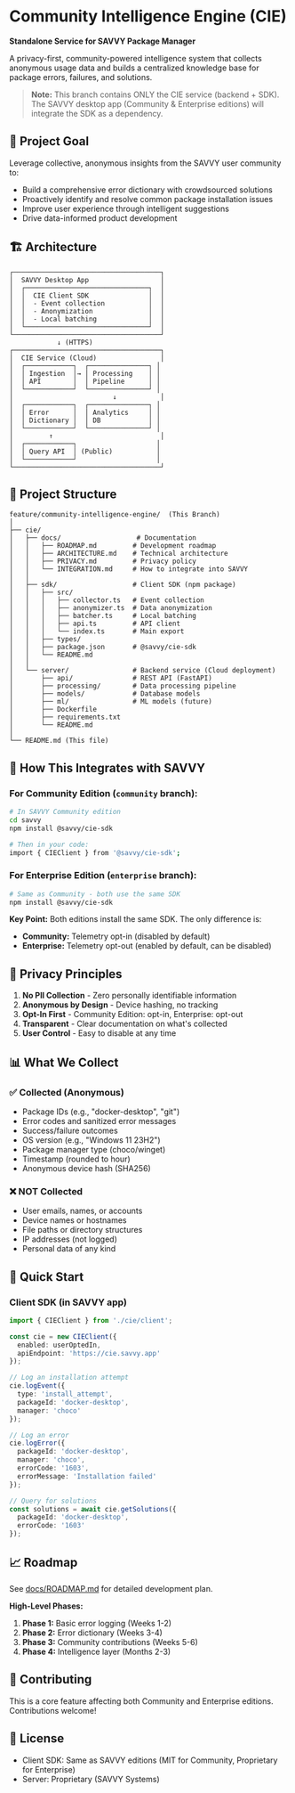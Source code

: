 # Community Intelligence Engine (CIE)

**Standalone Service for SAVVY Package Manager**

A privacy-first, community-powered intelligence system that collects anonymous usage data and builds a centralized knowledge base for package errors, failures, and solutions.

> **Note:** This branch contains ONLY the CIE service (backend + SDK). The SAVVY desktop app (Community & Enterprise editions) will integrate the SDK as a dependency.

## 🎯 Project Goal

Leverage collective, anonymous insights from the SAVVY user community to:
- Build a comprehensive error dictionary with crowdsourced solutions
- Proactively identify and resolve common package installation issues
- Improve user experience through intelligent suggestions
- Drive data-informed product development

## 🏗️ Architecture

```
┌─────────────────────────────────────┐
│  SAVVY Desktop App                  │
│  ┌───────────────────────────────┐  │
│  │  CIE Client SDK               │  │
│  │  - Event collection           │  │
│  │  - Anonymization              │  │
│  │  - Local batching             │  │
│  └───────────────────────────────┘  │
└─────────────────────────────────────┘
            ↓ (HTTPS)
┌─────────────────────────────────────┐
│  CIE Service (Cloud)                │
│  ┌────────────┐  ┌───────────────┐ │
│  │ Ingestion  │→ │ Processing    │ │
│  │ API        │  │ Pipeline      │ │
│  └────────────┘  └───────────────┘ │
│                         ↓           │
│  ┌────────────┐  ┌───────────────┐ │
│  │ Error      │  │ Analytics     │ │
│  │ Dictionary │  │ DB            │ │
│  └────────────┘  └───────────────┘ │
│         ↑                           │
│  ┌────────────┐                    │
│  │ Query API  │ (Public)           │
│  └────────────┘                    │
└─────────────────────────────────────┘
```

## 📁 Project Structure

```
feature/community-intelligence-engine/  (This Branch)
│
├── cie/
│   ├── docs/                   # Documentation
│   │   ├── ROADMAP.md         # Development roadmap
│   │   ├── ARCHITECTURE.md    # Technical architecture
│   │   ├── PRIVACY.md         # Privacy policy
│   │   └── INTEGRATION.md     # How to integrate into SAVVY
│   │
│   ├── sdk/                   # Client SDK (npm package)
│   │   ├── src/
│   │   │   ├── collector.ts   # Event collection
│   │   │   ├── anonymizer.ts  # Data anonymization
│   │   │   ├── batcher.ts     # Local batching
│   │   │   ├── api.ts         # API client
│   │   │   └── index.ts       # Main export
│   │   ├── types/
│   │   ├── package.json       # @savvy/cie-sdk
│   │   └── README.md
│   │
│   └── server/                # Backend service (Cloud deployment)
│       ├── api/               # REST API (FastAPI)
│       ├── processing/        # Data processing pipeline
│       ├── models/            # Database models
│       ├── ml/                # ML models (future)
│       ├── Dockerfile
│       ├── requirements.txt
│       └── README.md
│
└── README.md (This file)
```

## 🔗 How This Integrates with SAVVY

### For Community Edition (`community` branch):
```bash
# In SAVVY Community edition
cd savvy
npm install @savvy/cie-sdk

# Then in your code:
import { CIEClient } from '@savvy/cie-sdk';
```

### For Enterprise Edition (`enterprise` branch):
```bash
# Same as Community - both use the same SDK
npm install @savvy/cie-sdk
```

**Key Point:** Both editions install the same SDK. The only difference is:
- **Community:** Telemetry opt-in (disabled by default)
- **Enterprise:** Telemetry opt-out (enabled by default, can be disabled)

## 🔐 Privacy Principles

1. **No PII Collection** - Zero personally identifiable information
2. **Anonymous by Design** - Device hashing, no tracking
3. **Opt-In First** - Community Edition: opt-in, Enterprise: opt-out
4. **Transparent** - Clear documentation on what's collected
5. **User Control** - Easy to disable at any time

## 📊 What We Collect

### ✅ Collected (Anonymous)
- Package IDs (e.g., "docker-desktop", "git")
- Error codes and sanitized error messages
- Success/failure outcomes
- OS version (e.g., "Windows 11 23H2")
- Package manager type (choco/winget)
- Timestamp (rounded to hour)
- Anonymous device hash (SHA256)

### ❌ NOT Collected
- User emails, names, or accounts
- Device names or hostnames
- File paths or directory structures
- IP addresses (not logged)
- Personal data of any kind

## 🚀 Quick Start

### Client SDK (in SAVVY app)

```typescript
import { CIEClient } from './cie/client';

const cie = new CIEClient({
  enabled: userOptedIn,
  apiEndpoint: 'https://cie.savvy.app'
});

// Log an installation attempt
cie.logEvent({
  type: 'install_attempt',
  packageId: 'docker-desktop',
  manager: 'choco'
});

// Log an error
cie.logError({
  packageId: 'docker-desktop',
  manager: 'choco',
  errorCode: '1603',
  errorMessage: 'Installation failed'
});

// Query for solutions
const solutions = await cie.getSolutions({
  packageId: 'docker-desktop',
  errorCode: '1603'
});
```

## 📈 Roadmap

See [docs/ROADMAP.md](docs/ROADMAP.md) for detailed development plan.

**High-Level Phases:**
1. **Phase 1:** Basic error logging (Weeks 1-2)
2. **Phase 2:** Error dictionary (Weeks 3-4)
3. **Phase 3:** Community contributions (Weeks 5-6)
4. **Phase 4:** Intelligence layer (Months 2-3)

## 🤝 Contributing

This is a core feature affecting both Community and Enterprise editions. Contributions welcome!

## 📝 License

- Client SDK: Same as SAVVY editions (MIT for Community, Proprietary for Enterprise)
- Server: Proprietary (SAVVY Systems)
